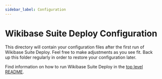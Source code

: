 ```yaml
---
sidebar_label: Configuration
---
```


# Wikibase Suite Deploy Configuration

This directory will contain your configuration files after the first run of Wikibase Suite Deploy. Feel free to make adjustments as you see fit. Back up this folder regularly in order to restore your configuration later.

Find information on how to run Wikibase Suite Deploy in the [top level README](../README.md).
